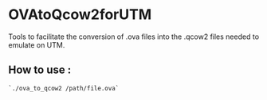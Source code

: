 # OVAtoQcow2forUTM



Tools to facilitate the conversion of .ova files into the .qcow2 files needed to emulate on UTM.

## How to use : 
	`./ova_to_qcow2 /path/file.ova`
